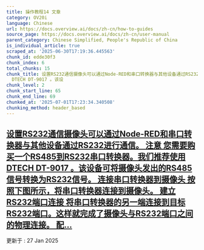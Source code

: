 ```yaml
---
title: 操作教程14 文章
category: OV20i
language: Chinese
url: https://docs.overview.ai/docs/zh-cn/how-to-guides
source_page: https://docs.overview.ai/docs/zh-cn/user-manual
parent_category: Chinese Simplified, People's Republic of China
is_individual_article: true
scraped_at: '2025-06-30T17:19:36.445563'
chunk_id: edde30f3
chunk_index: 6
total_chunks: 15
chunk_title: 设置RS232通信摄像头可以通过Node-RED和串口转换器与其他设备通过RS232进行通信。 注意 您需要购买一个RS485到RS232串口转换器。我们推荐使用
  DTECH DT-9017 。该设
chunk_level: 2
chunk_start_line: 65
chunk_end_line: 69
chunked_at: '2025-07-01T17:23:34.340508'
chunking_method: header_based
---
```


## [设置RS232通信摄像头可以通过Node-RED和串口转换器与其他设备通过RS232进行通信。 注意 您需要购买一个RS485到RS232串口转换器。我们推荐使用 DTECH DT-9017 。该设备可将摄像头发出的RS485信号转换为RS232信号。 连接串口转换器到摄像头 按照下图所示，将串口转换器连接到摄像头。 建立RS232端口连接 将串口转换器的另一端连接到目标RS232端口。这样就完成了摄像头与RS232端口之间的物理连接。 配...](/docs/zh-cn/rs232)

更新于 : 27 Jan 2025
